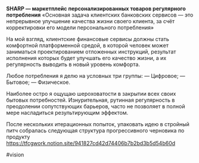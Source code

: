 
**SHARP — маркетплейс персонализированных товаров регулярного потребления**
 «Основная задача клиентских банковских сервисов — это непрерывное улучшение качества жизни своего клиента, за счёт корректировки его модели персонального потребления»

На мой взгляд, клиентские финансовые сервисы должны стать комфортной платформенной средой, в которой человек может заниматься проектированием отложенных инструкций, результат исполнения которых будет улучшать его качество жизни, а их регулярность выводить в новый уровень комфорта.

Любое потребления я делю на условных три группы:
— Цифровое;
— Бытовое;
— Физическое.

Наиболее остро я ощущаю шероховатости в закрытии всех своих бытовых потребностей. Изнурительная, рутинная регулярность в преодолении сопутствующих барьеров, часто не позволяет в полной мере насладиться результирующим эффектом.

После нескольких итерационных попыток, упаковать идею в стройный питч собралась следующая структура прогрессивного черновика по продукту https://tfcgwork.notion.site/941827cd42d74406b7b2bd3b5d54b60d

#vision 